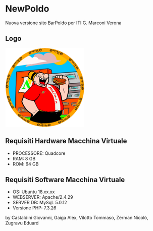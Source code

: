 # NewPoldo
Nuova versione sito BarPoldo per ITI G. Marconi Verona

## Logo
<img src="images/favicon.png" width="250">

## Requisiti Hardware Macchina Virtuale
* PROCESSORE: Quadcore
* RAM: 8 GB
* ROM: 64 GB

## Requisiti Software Macchina Virtuale
* OS: Ubuntu 18.xx.xx
* WEBSERVER: Apache/2.4.29
* SERVER DB: MySqL 5.0.12
* Versione PHP: 7.3.26

by Castaldini Giovanni, Gaiga Alex, Vilotto Tommaso, Zerman Nicolò, Zugravu Eduard
